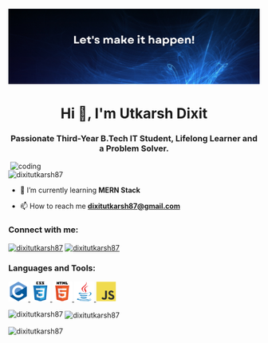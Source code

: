 ![logo](https://github.com/dixitutkarsh87/dixitutkarsh87/blob/main/Blue%20Modern%20Company%20Slogan%20LinkedIn%20Banner.png)
<h1 align="center">Hi 👋, I'm Utkarsh Dixit</h1>
<h3 align="center">Passionate Third-Year B.Tech IT Student, Lifelong Learner and a Problem Solver.</h3>

<img align="right" alt="coding" width="500" src="https://i.gifer.com/origin/0e/0e01e56732d4fae6e63f9fc4beeaded9.gif">

<p align="left"> <img src="https://komarev.com/ghpvc/?username=dixitutkarsh87&label=Profile%20views&color=0e75b6&style=flat" alt="dixitutkarsh87" /> </p>

- 🌱 I’m currently learning **MERN Stack**

- 📫 How to reach me **dixitutkarsh87@gmail.com**

<h3 align="left">Connect with me:</h3>
<p align="left">
<a href="https://www.linkedin.com/in/utkarshdixit87/" target="blank"><img align="center" src="https://raw.githubusercontent.com/rahuldkjain/github-profile-readme-generator/master/src/images/icons/Social/linked-in-alt.svg" alt="dixitutkarsh87" height="30" width="40" /></a>
<a href="https://www.hackerrank.com/dixitutkarsh87" target="blank"><img align="center" src="https://raw.githubusercontent.com/rahuldkjain/github-profile-readme-generator/master/src/images/icons/Social/hackerrank.svg" alt="dixitutkarsh87" height="30" width="40" /></a>
</p>

<h3 align="left">Languages and Tools:</h3>
<p align="left"> <a href="https://www.cprogramming.com/" target="_blank" rel="noreferrer"> <img src="https://raw.githubusercontent.com/devicons/devicon/master/icons/c/c-original.svg" alt="c" width="40" height="40"/> </a> <a href="https://www.w3schools.com/css/" target="_blank" rel="noreferrer"> <img src="https://raw.githubusercontent.com/devicons/devicon/master/icons/css3/css3-original-wordmark.svg" alt="css3" width="40" height="40"/> </a> <a href="https://www.w3.org/html/" target="_blank" rel="noreferrer"> <img src="https://raw.githubusercontent.com/devicons/devicon/master/icons/html5/html5-original-wordmark.svg" alt="html5" width="40" height="40"/> </a> <a href="https://www.java.com" target="_blank" rel="noreferrer"> <img src="https://raw.githubusercontent.com/devicons/devicon/master/icons/java/java-original.svg" alt="java" width="40" height="40"/> </a> <a href="https://developer.mozilla.org/en-US/docs/Web/JavaScript" target="_blank" rel="noreferrer"> <img src="https://raw.githubusercontent.com/devicons/devicon/master/icons/javascript/javascript-original.svg" alt="javascript" width="40" height="40"/> </a> </p>

<p><img align="left" src="https://github-readme-stats.vercel.app/api/top-langs?username=dixitutkarsh87&show_icons=true&locale=en&layout=compact" alt="dixitutkarsh87" /></p>

<p>&nbsp;<img align="center" src="https://github-readme-stats.vercel.app/api?username=dixitutkarsh87&show_icons=true&locale=en" alt="dixitutkarsh87" /></p>

<p><img align="center" src="https://github-readme-streak-stats.herokuapp.com/?user=dixitutkarsh87&" alt="dixitutkarsh87" /></p>
